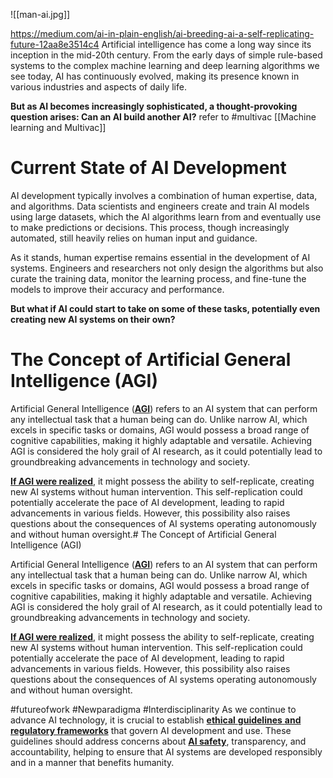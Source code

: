 ![[man-ai.jpg]]

https://medium.com/ai-in-plain-english/ai-breeding-ai-a-self-replicating-future-12aa8e3514c4
Artificial intelligence has come a long way since its inception in the mid-20th century. From the early days of simple rule-based systems to the complex machine learning and deep learning algorithms we see today, AI has continuously evolved, making its presence known in various industries and aspects of daily life.

**But as AI becomes increasingly sophisticated, a thought-provoking question arises: Can an AI build another AI?**
refer to #multivac [[Machine learning and Multivac]]

# Current State of AI Development

AI development typically involves a combination of human expertise, data, and algorithms. Data scientists and engineers create and train AI models using large datasets, which the AI algorithms learn from and eventually use to make predictions or decisions. This process, though increasingly automated, still heavily relies on human input and guidance.

As it stands, human expertise remains essential in the development of AI systems. Engineers and researchers not only design the algorithms but also curate the training data, monitor the learning process, and fine-tune the models to improve their accuracy and performance.

**But what if AI could start to take on some of these tasks, potentially even creating new AI systems on their own?**

# The Concept of Artificial General Intelligence (AGI)

Artificial General Intelligence ([**AGI**](https://arxiv.org/abs/1805.01109)) refers to an AI system that can perform any intellectual task that a human being can do. Unlike narrow AI, which excels in specific tasks or domains, AGI would possess a broad range of cognitive capabilities, making it highly adaptable and versatile. Achieving AGI is considered the holy grail of AI research, as it could potentially lead to groundbreaking advancements in technology and society.

[**If AGI were realized**](https://www.abc.net.au/news/2023-03-24/what-is-agi-artificial-general-intelligence-ai-experts-risks/102035132), it might possess the ability to self-replicate, creating new AI systems without human intervention. This self-replication could potentially accelerate the pace of AI development, leading to rapid advancements in various fields. However, this possibility also raises questions about the consequences of AI systems operating autonomously and without human oversight.# The Concept of Artificial General Intelligence (AGI)

Artificial General Intelligence ([**AGI**](https://arxiv.org/abs/1805.01109)) refers to an AI system that can perform any intellectual task that a human being can do. Unlike narrow AI, which excels in specific tasks or domains, AGI would possess a broad range of cognitive capabilities, making it highly adaptable and versatile. Achieving AGI is considered the holy grail of AI research, as it could potentially lead to groundbreaking advancements in technology and society.

[**If AGI were realized**](https://www.abc.net.au/news/2023-03-24/what-is-agi-artificial-general-intelligence-ai-experts-risks/102035132), it might possess the ability to self-replicate, creating new AI systems without human intervention. This self-replication could potentially accelerate the pace of AI development, leading to rapid advancements in various fields. However, this possibility also raises questions about the consequences of AI systems operating autonomously and without human oversight.

#futureofwork #Newparadigma #Interdisciplinarity
As we continue to advance AI technology, it is crucial to establish [**ethical** **guidelines** **and regulatory frameworks**](http://www.nickbostrom.com/ethics/artificial-intelligence.pdf) that govern AI development and use. These guidelines should address concerns about [**AI safety**](https://www.facebook.com/yudkowsky/posts/10154083549589228), transparency, and accountability, helping to ensure that AI systems are developed responsibly and in a manner that benefits humanity.
